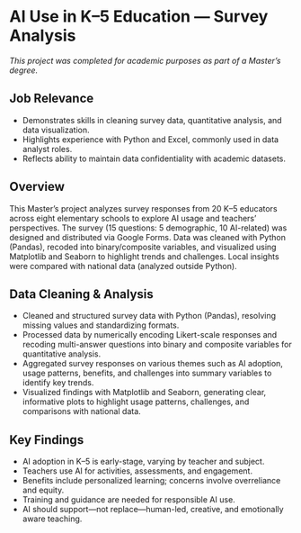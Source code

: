 # AI Use in K–5 Education — Survey Analysis
*This project was completed for academic purposes as part of a Master’s degree.*

## Job Relevance

- Demonstrates skills in cleaning survey data, quantitative analysis, and data visualization.
- Highlights experience with Python and Excel, commonly used in data analyst roles.
- Reflects ability to maintain data confidentiality with academic datasets.

## Overview

This Master’s project analyzes survey responses from 20 K–5 educators across eight elementary schools to explore AI usage and teachers’ perspectives. The survey (15 questions: 5 demographic, 10 AI-related) was designed and distributed via Google Forms. Data was cleaned with Python (Pandas), recoded into binary/composite variables, and visualized using Matplotlib and Seaborn to highlight trends and challenges. Local insights were compared with national data (analyzed outside Python).

## Data Cleaning & Analysis
- Cleaned and structured survey data with Python (Pandas), resolving missing values and standardizing formats.
- Processed data by numerically encoding Likert-scale responses and recoding multi-answer questions into binary and composite variables for quantitative analysis.
- Aggregated survey responses on various themes such as AI adoption, usage patterns, benefits, and challenges into summary variables to identify key trends.
- Visualized findings with Matplotlib and Seaborn, generating clear, informative plots to highlight usage patterns, challenges, and comparisons with national data.

## Key Findings

- AI adoption in K–5 is early-stage, varying by teacher and subject. 
- Teachers use AI for activities, assessments, and engagement.
- Benefits include personalized learning; concerns involve overreliance and equity. 
- Training and guidance are needed for responsible AI use.
- AI should support—not replace—human-led, creative, and emotionally aware teaching.






